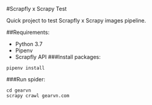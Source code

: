 #Scrapfly x Scrapy Test

Quick project to test Scrapfly x Scrapy images pipeline.

##Requirements:
- Python 3.7
- Pipenv
- Scrapfly API
###Install packages:

```pipenv install```

###Run spider:

```
cd gearvn
scrapy crawl gearvn.com
```
